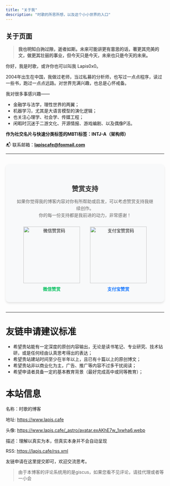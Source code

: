```yaml
---
title: "关于我"
description: "时歌的所思所想，以及这个小小世界的入口"
---
```


## 关于页面

> **我也明知白驹过隙，逝者如斯。未来可能讲更有意思的话，著更其完美的文，做更其壮丽的事业，但今天只是今天，未来也只是今天的未来。**

你好，我是时歌，或许你也可以叫我 Lapis0x0。

2004年出生在中国，我做过老师，当过私募的分析师，也写过一点点程序，读过一些书，跑过一点点远路。对世界充满兴趣，也总是心怀戒备。

我对很多事感兴趣——

- 金融学与法学，理性世界的两翼；
- 机器学习，尤其是大语言模型的演化逻辑；
- 也关注心理学、社会学、传媒工程；
- 闲暇时沉迷于二游文化、开源情报、游戏编剧、以及偶像P活。

**作为社交名片与快速分类标签的MBTI标签：INTJ-A（架构师）**

📬 联系邮箱：[**lapiscafe@foxmail.com**](mailto:lapiscafe@foxmail.com)

---

<div class="appreciation-container" style="text-align: center; margin: 2rem auto; padding: 2rem; border-radius: 10px; background-color: #f8f9fa; max-width: 650px; box-shadow: 0 4px 6px rgba(0,0,0,0.1);">
  <h2 style="color: #333; margin-bottom: 1rem;">赞赏支持</h2>
  <p style="color: #666; margin-bottom: 1.5rem; line-height: 1.6;">
    如果你觉得我的博客内容对你有所帮助或启发，可以考虑赞赏支持我继续创作。<br>
    你的每一份支持都是我前进的动力，非常感谢！
  </p>
  <div class="qrcode-container" style="display: flex; justify-content: center; gap: 2rem; flex-wrap: wrap;">
    <div class="qrcode-item" style="text-align: center;">
      <div style="margin-bottom: 0.5rem;">
        <!-- 替换为你的微信赞赏码图片链接 -->
        <img src="/images/vote/weixin.jpg" alt="微信赞赏码" style="width: 180px; height: 180px;">
      </div>
      <p style="margin: 0; color: #07c160; font-weight: bold;">微信赞赏</p>
    </div>
    <div class="qrcode-item" style="text-align: center;">
      <div style="margin-bottom: 0.5rem;">
        <!-- 替换为你的支付宝赞赏码图片链接 -->
        <img src="/images/vote/zhifubao.jpg" alt="支付宝赞赏码" style="width: 180px; height: 180px;">
      </div>
      <p style="margin: 0; color: #1677ff; font-weight: bold;">支付宝赞赏</p>
    </div>
  </div>
</div>

---

# 友链申请建议标准

- 希望贵站能有一定深度的原创内容输出，无论是读书笔记、专业研究、技术钻研，或是任何经由认真思考得出的表达；
- 希望贵站建站时间至少在半年以上，且已有十篇以上的原创博文；
- 希望贵站非以商业化为主，广告、推广等内容不过多干扰阅读；
- 希望申请者具备一定的基本教育背景（最好完成高中或同等教育）；

# 本站信息

名称：时歌的博客

地址: https://www.lapis.cafe

头像: https://www.lapis.cafe/_astro/avatar.exAKhE7w_1xwha6.webp

描述：理解以真实为本，但真实本身并不会自动呈现

RSS: https://lapis.cafe/rss.xml

友链申请在这里提交即可，欢迎交流思考。
> 由于本博客的评论系统用的是giscus，如果您看不见评论，请挂代理或者等一小会